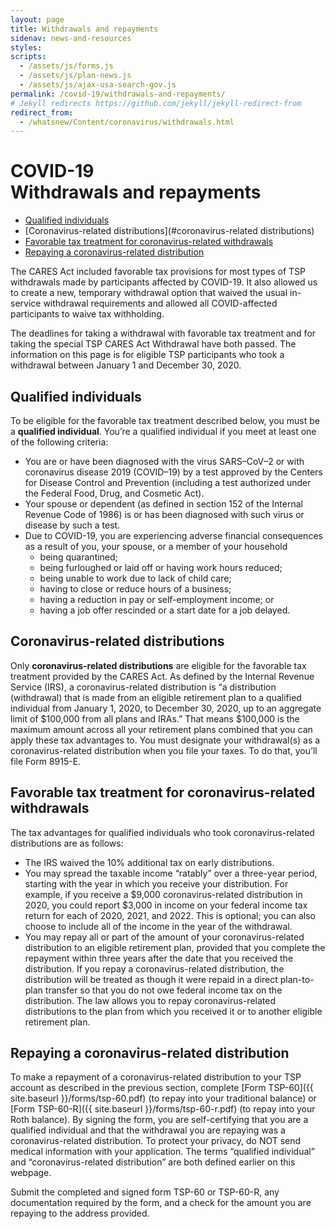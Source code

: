 ```yaml
---
layout: page
title: Withdrawals and repayments
sidenav: news-and-resources
styles:
scripts:
  - /assets/js/forms.js
  - /assets/js/plan-news.js
  - /assets/js/ajax-usa-search-gov.js
permalink: /covid-19/withdrawals-and-repayments/
# Jekyll redirects https://github.com/jekyll/jekyll-redirect-from
redirect_from:
  - /whatsnew/Content/coronavirus/withdrawals.html
---
```

<h1><div class="nav-header">COVID-19</div>Withdrawals and repayments</h1>

- [Qualified individuals](#qualified-individuals)
- [Coronavirus-related distributions](#coronavirus-related distributions)
- [Favorable tax treatment for coronavirus-related withdrawals](#favorable-tax-treatment-for-coronavirus-related-withdrawals)
- [Repaying a coronavirus-related distribution](#repaying-a-coronavirus-related-distribution)

The CARES Act included favorable tax provisions for most types of TSP withdrawals made by participants affected by COVID-19. It also allowed us to create a new, temporary withdrawal option that waived the usual in-service withdrawal requirements and allowed all COVID-affected participants to waive tax withholding.

The deadlines for taking a withdrawal with favorable tax treatment and for taking the special TSP CARES Act Withdrawal have both passed. The information on this page is for eligible TSP participants who took a withdrawal between January 1 and December 30, 2020.

## Qualified individuals

To be eligible for the favorable tax treatment described below, you must be a **qualified individual**. You’re a qualified individual if you meet at least one of the following criteria:

- You are or have been diagnosed with the virus SARS–CoV–2 or with coronavirus disease 2019 (COVID–19) by a test approved by the Centers for Disease Control and Prevention (including a test authorized under the Federal Food, Drug, and Cosmetic Act).
- Your spouse or dependent (as defined in section 152 of the Internal Revenue Code of 1986) is or has been diagnosed with such virus or disease by such a test.
- Due to COVID-19, you are experiencing adverse financial consequences as a result of you, your spouse, or a member of your household
  - being quarantined;
  - being furloughed or laid off or having work hours reduced;
  - being unable to work due to lack of child care;
  - having to close or reduce hours of a business;
  - having a reduction in pay or self-employment income; or
  - having a job offer rescinded or a start date for a job delayed.

## Coronavirus-related distributions

Only **coronavirus-related distributions** are eligible for the favorable tax treatment provided by the CARES Act. As defined by the Internal Revenue Service (IRS), a coronavirus-related distribution is &#8220;a distribution (withdrawal) that is made from an eligible retirement plan to a qualified individual from January 1, 2020, to December 30, 2020, up to an aggregate limit of $100,000 from all plans and IRAs.&#8221; That means $100,000 is the maximum amount across all your retirement plans combined that you can apply these tax advantages to. You must designate your withdrawal(s) as a coronavirus-related distribution when you file your taxes. To do that, you’ll file Form 8915-E.

## Favorable tax treatment for coronavirus-related withdrawals

The tax advantages for qualified individuals who took coronavirus-related distributions are as follows:

- The IRS waived the 10% additional tax on early distributions.
- You may spread the taxable income &#8220;ratably&#8221; over a three-year period, starting with the year in which you receive your distribution. For example, if you receive a $9,000 coronavirus-related distribution in 2020, you could report $3,000 in income on your federal income tax return for each of 2020, 2021, and 2022. This is optional; you can also choose to include all of the income in the year of the withdrawal.
- You may repay all or part of the amount of your coronavirus-related distribution to an eligible retirement plan, provided that you complete the repayment within three years after the date that you received the distribution. If you repay a coronavirus-related distribution, the distribution will be treated as though it were repaid in a direct plan-to-plan transfer so that you do not owe federal income tax on the distribution. The law allows you to repay coronavirus-related distributions to the plan from which you received it or to another eligible retirement plan.

## Repaying a coronavirus-related distribution

To make a repayment of a coronavirus-related distribution to your TSP account as described in the previous section, complete [Form TSP-60]({{ site.baseurl }}/forms/tsp-60.pdf) (to repay into your traditional balance) or [Form TSP-60-R]({{ site.baseurl }}/forms/tsp-60-r.pdf) (to repay into your Roth balance). By signing the form, you are self-certifying that you are a qualified individual and that the withdrawal you are repaying was a coronavirus-related distribution. To protect your privacy, do NOT send medical information with your application. The terms &#8220;qualified individual&#8221; and &#8220;coronavirus-related distribution&#8221; are both defined earlier on this webpage.

Submit the completed and signed form TSP-60 or TSP-60-R, any documentation required by the form, and a check for the amount you are repaying to the address provided.
